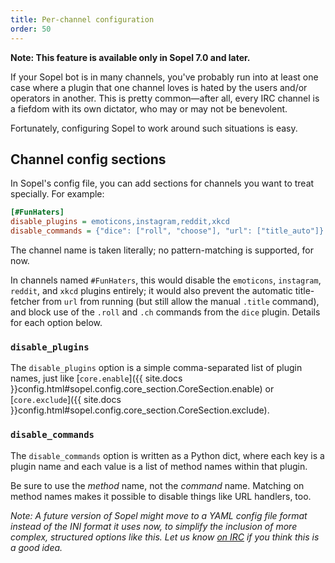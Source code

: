 ```yaml
---
title: Per-channel configuration
order: 50
---
```


**Note: This feature is available only in Sopel 7.0 and later.**

If your Sopel bot is in many channels, you've probably run into at least one
case where a plugin that one channel loves is hated by the users and/or
operators in another. This is pretty common—after all, every IRC channel is a
fiefdom with its own dictator, who may or may not be benevolent.

Fortunately, configuring Sopel to work around such situations is easy.

## Channel config sections

In Sopel's config file, you can add sections for channels you want to treat
specially. For example:

```cfg
[#FunHaters]
disable_plugins = emoticons,instagram,reddit,xkcd
disable_commands = {"dice": ["roll", "choose"], "url": ["title_auto"]}
```

The channel name is taken literally; no pattern-matching is supported, for now.

In channels named `#FunHaters`, this would disable the `emoticons`, `instagram`,
`reddit`, and `xkcd` plugins entirely; it would also prevent the automatic
title-fetcher from `url` from running (but still allow the manual `.title`
command), and block use of the `.roll` and `.ch` commands from the `dice`
plugin. Details for each option below.

### `disable_plugins`

The `disable_plugins` option is a simple comma-separated list of plugin names,
just like [`core.enable`]({{ site.docs
}}config.html#sopel.config.core_section.CoreSection.enable) or
[`core.exclude`]({{ site.docs
}}config.html#sopel.config.core_section.CoreSection.exclude).

### `disable_commands`

The `disable_commands` option is written as a Python dict, where each key is a
plugin name and each value is a list of method names within that plugin.

Be sure to use the _method_ name, not the _command_ name. Matching on method
names makes it possible to disable things like URL handlers, too.

*Note: A future version of Sopel might move to a YAML config file format instead
of the INI format it uses now, to simplify the inclusion of more complex,
structured options like this. Let us know [on
IRC](irc://irc.freenode.net/#sopel) if you think this is a good idea.*
